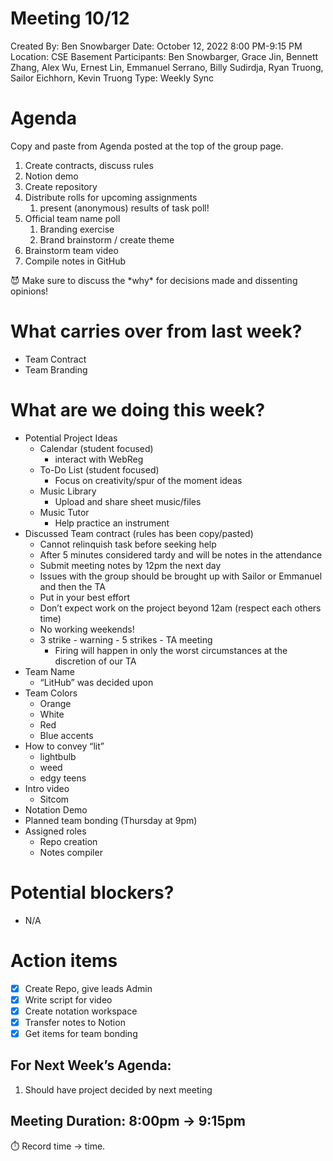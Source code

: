 # Meeting 10/12

Created By: Ben Snowbarger
Date: October 12, 2022 8:00 PM-9:15 PM
Location: CSE Basement
Participants: Ben Snowbarger, Grace Jin, Bennett Zhang, Alex Wu, Ernest Lin, Emmanuel Serrano, Billy Sudirdja, Ryan Truong, Sailor Eichhorn, Kevin Truong
Type: Weekly Sync

# Agenda

Copy and paste from Agenda posted at the top of the group page.

1. Create contracts, discuss rules
2. Notion demo
3. Create repository
4. Distribute rolls for upcoming assignments
    1. present (anonymous) results of task poll!
5. Official team name poll
    1. Branding exercise
    2. Brand brainstorm / create theme
6. Brainstorm team video
7. Compile notes in GitHub

<aside>
😈 Make sure to discuss the *why* for decisions made and dissenting opinions!

</aside>

# What carries over from last week?

- Team Contract
- Team Branding

# What are we doing this week?

- Potential Project Ideas
    - Calendar (student focused)
        - interact with WebReg
    - To-Do List (student focused)
        - Focus on creativity/spur of the moment ideas
    - Music Library
        - Upload and share sheet music/files
    - Music Tutor
        - Help practice an instrument
- Discussed Team contract (rules has been copy/pasted)
    - Cannot relinquish task before seeking help
    - After 5 minutes considered tardy and will be notes in the attendance
    - Submit meeting notes by 12pm the next day
    - Issues with the group should be brought up with Sailor or Emmanuel and then the TA
    - Put in your best effort
    - Don’t expect work on the project beyond 12am (respect each others time)
    - No working weekends!
    - 3 strike - warning - 5 strikes - TA meeting
        - Firing will happen in only the worst circumstances at the discretion of our TA
- Team Name
    - “LitHub” was decided upon
- Team Colors
    - Orange
    - White
    - Red
    - Blue accents
- How to convey “lit”
    - lightbulb
    - weed
    - edgy teens
- Intro video
    - Sitcom
- Notation Demo
- Planned team bonding (Thursday at 9pm)
- Assigned roles
    - Repo creation
    - Notes compiler

# Potential blockers?

- N/A

# Action items

- [x]  Create Repo, give leads Admin
- [x]  Write script for video
- [x]  Create notation workspace
- [x]  Transfer notes to Notion
- [x]  Get items for team bonding

## For Next Week’s Agenda:

1. Should have project decided by next meeting

## Meeting Duration: 8:00pm → 9:15pm

<aside>
⏱️ Record time → time.

</aside>